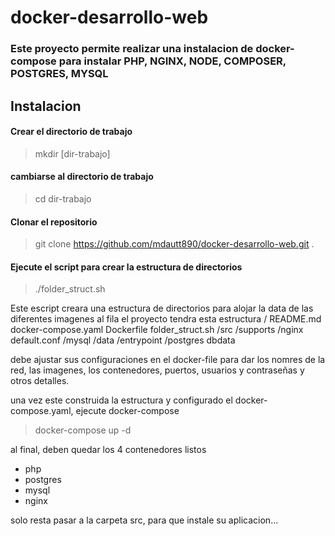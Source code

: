 # docker-desarrollo-web

### Este proyecto permite realizar una instalacion de docker-compose para instalar PHP, NGINX, NODE, COMPOSER, POSTGRES, MYSQL


## Instalacion
#### Crear el directorio de trabajo
>mkdir [dir-trabajo]
#### cambiarse al directorio de trabajo
>cd dir-trabajo
#### Clonar el repositorio
>git clone https://github.com/mdautt890/docker-desarrollo-web.git .
#### Ejecute el script para crear la estructura de directorios
>./folder_struct.sh

Este escript creara una estructura de directorios para alojar la data de las diferentes imagenes
al fila el proyecto tendra esta estructura
/
  README.md
  docker-compose.yaml
  Dockerfile
  folder_struct.sh
  /src
  /supports
    /nginx
      default.conf
    /mysql
      /data
      /entrypoint
    /postgres
      dbdata

debe ajustar sus configuraciones en el docker-file para dar los nomres de la red, las imagenes, los contenedores, puertos, usuarios y contraseñas y otros detalles.

una vez este construida la estructura y configurado el docker-compose.yaml, ejecute docker-compose
>docker-compose up -d

al final, deben quedar los 4 contenedores listos
- php
- postgres
- mysql
- nginx

solo resta pasar a la carpeta src, para que instale su aplicacion...

